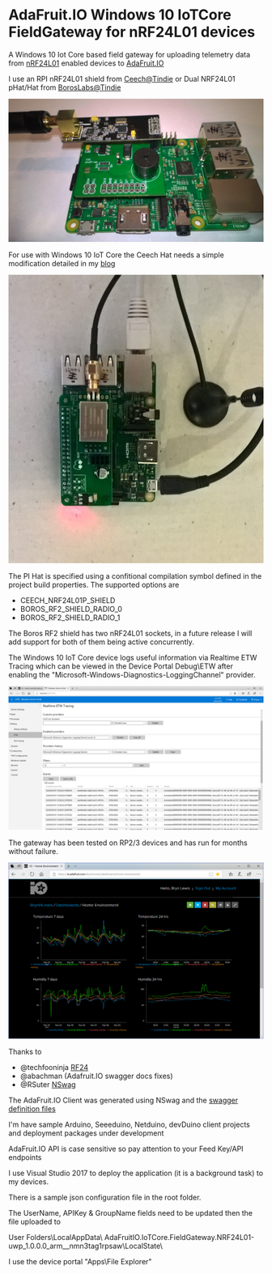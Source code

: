 # AdaFruit.IO Windows 10 IoTCore FieldGateway for nRF24L01 devices

A Windows 10 Iot Core based field gateway for uploading telemetry data from [nRF24L01](http://www.nordicsemi.com/eng/Products/2.4GHz-RF/nRF24L01) enabled devices to [AdaFruit.IO](https://io.adafruit.com/)

I use an RPI nRF24L01 shield from [Ceech@Tindie](https://www.tindie.com/products/ceech/new-raspberry-pi-to-nrf24l01-shield) or Dual NRF24L01 pHat/Hat from [BorosLabs@Tindie](https://www.tindie.com/products/boros/borosrf2-dual-nrf24l01-phathat-rtc-for-pis/)

![RPI with Ceech nRF24L01 Hat](RPiWithnRF24Hat.jpg)

For use with Windows 10 IoT Core the Ceech Hat needs a simple modification detailed in my [blog](https://blog.devmobile.co.nz/2017/07/31/nrf24-windows-10-iot-core-hardware/)

![RPI with Boros Dual nRF24L01 Hat](BorosRF24Shield.jpg)

The PI Hat is specified using a confitional compilation symbol defined in the project build properties. The supported options are
* CEECH_NRF24L01P_SHIELD
* BOROS_RF2_SHIELD_RADIO_0 
* BOROS_RF2_SHIELD_RADIO_1

The Boros RF2 shield has two nRF24L01 sockets, in a future release I will add support for both of them being active concurrently.

The Windows 10 IoT Core device logs useful information via Realtime ETW Tracing which can be viewed in the Device Portal Debug\ETW after 
enabling the "Microsoft-Windows-Diagnostics-LoggingChannel" provider.

![ETW Diagnostics](Windows10ETW.png)

The gateway has been tested on RP2/3 devices and has run for months without failure. 

![Home Dashboard](HomeDashboard.png)

Thanks to 
* @techfooninja [RF24](https://github.com/techfooninja/Radios.RF24)
* @abachman (Adafruit.IO swagger docs fixes)
* @RSuter [NSwag](https://github.com/RSuter/NSwag)

The AdaFruit.IO Client was generated using NSwag and the [swagger definition files](https://github.com/adafruit/io-api/blob/gh-pages/v2.json)

I'm have sample Arduino, Seeeduino, Netduino, devDuino client projects and deployment packages under development

AdaFruit.IO API is case sensitive so pay attention to your Feed Key/API endpoints

I use Visual Studio 2017 to deploy the application (it is a background task) to my devices.

There is a sample json configuration file in the root folder. 

The UserName, APIKey & GroupName fields need to be updated then the file uploaded to

User Folders\LocalAppData\ AdaFruitIO.IoTCore.FieldGateway.NRF24L01-uwp_1.0.0.0_arm__nmn3tag1rpsaw\LocalState\

I use the device portal "Apps\File Explorer"
